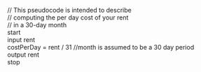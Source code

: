// This pseudocode is intended to describe  
// computing the per day cost of your rent  
// in a 30-day month  
start  
   input rent  
   costPerDay = rent / 31 //month is assumed to be a 30 day period  
   output rent  
stop  